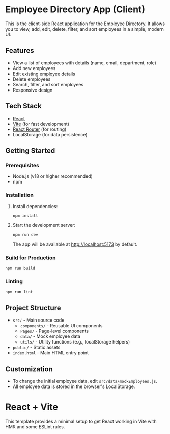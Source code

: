 # Employee Directory App (Client)

This is the client-side React application for the Employee Directory. It allows you to view, add, edit, delete, filter, and sort employees in a simple, modern UI.

## Features

- View a list of employees with details (name, email, department, role)
- Add new employees
- Edit existing employee details
- Delete employees
- Search, filter, and sort employees
- Responsive design

## Tech Stack

- [React](https://react.dev/)
- [Vite](https://vitejs.dev/) (for fast development)
- [React Router](https://reactrouter.com/) (for routing)
- LocalStorage (for data persistence)

## Getting Started

### Prerequisites

- Node.js (v18 or higher recommended)
- npm

### Installation

1. Install dependencies:

   ```bash
   npm install
   ```

2. Start the development server:

   ```bash
   npm run dev
   ```

   The app will be available at [http://localhost:5173](http://localhost:5173) by default.

### Build for Production

```bash
npm run build
```

### Linting

```bash
npm run lint
```

## Project Structure

- `src/` - Main source code
  - `components/` - Reusable UI components
  - `Pages/` - Page-level components
  - `data/` - Mock employee data
  - `utils/` - Utility functions (e.g., localStorage helpers)
- `public/` - Static assets
- `index.html` - Main HTML entry point

## Customization

- To change the initial employee data, edit `src/data/mockEmployees.js`.
- All employee data is stored in the browser's LocalStorage.


# React + Vite

This template provides a minimal setup to get React working in Vite with HMR and some ESLint rules.



